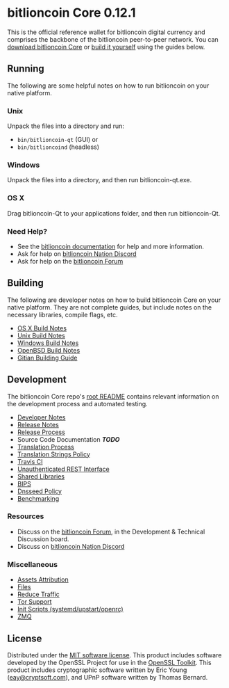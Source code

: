 bitlioncoin Core 0.12.1
=====================

This is the official reference wallet for bitlioncoin digital currency and comprises the backbone of the bitlioncoin peer-to-peer network. You can [download bitlioncoin Core](https://www.bitlioncoin.org/downloads/) or [build it yourself](#building) using the guides below.

Running
---------------------
The following are some helpful notes on how to run bitlioncoin on your native platform.

### Unix

Unpack the files into a directory and run:

- `bin/bitlioncoin-qt` (GUI) or
- `bin/bitlioncoind` (headless)

### Windows

Unpack the files into a directory, and then run bitlioncoin-qt.exe.

### OS X

Drag bitlioncoin-Qt to your applications folder, and then run bitlioncoin-Qt.

### Need Help?

* See the [bitlioncoin documentation](https://dashpay.atlassian.net/wiki/display/DOC)
for help and more information.
* Ask for help on [bitlioncoin Nation Discord](http://bitlioncoinchat.org)
* Ask for help on the [bitlioncoin Forum](https://bitlioncoin.org/forum)

Building
---------------------
The following are developer notes on how to build bitlioncoin Core on your native platform. They are not complete guides, but include notes on the necessary libraries, compile flags, etc.

- [OS X Build Notes](build-osx.md)
- [Unix Build Notes](build-unix.md)
- [Windows Build Notes](build-windows.md)
- [OpenBSD Build Notes](build-openbsd.md)
- [Gitian Building Guide](gitian-building.md)

Development
---------------------
The bitlioncoin Core repo's [root README](/README.md) contains relevant information on the development process and automated testing.

- [Developer Notes](developer-notes.md)
- [Release Notes](release-notes.md)
- [Release Process](release-process.md)
- Source Code Documentation ***TODO***
- [Translation Process](translation_process.md)
- [Translation Strings Policy](translation_strings_policy.md)
- [Travis CI](travis-ci.md)
- [Unauthenticated REST Interface](REST-interface.md)
- [Shared Libraries](shared-libraries.md)
- [BIPS](bips.md)
- [Dnsseed Policy](dnsseed-policy.md)
- [Benchmarking](benchmarking.md)

### Resources
* Discuss on the [bitlioncoin Forum](https://bitlioncoin.org/forum), in the Development & Technical Discussion board.
* Discuss on [bitlioncoin Nation Discord](http://bitlioncoinchat.org)

### Miscellaneous
- [Assets Attribution](assets-attribution.md)
- [Files](files.md)
- [Reduce Traffic](reduce-traffic.md)
- [Tor Support](tor.md)
- [Init Scripts (systemd/upstart/openrc)](init.md)
- [ZMQ](zmq.md)

License
---------------------
Distributed under the [MIT software license](/COPYING).
This product includes software developed by the OpenSSL Project for use in the [OpenSSL Toolkit](https://www.openssl.org/). This product includes
cryptographic software written by Eric Young ([eay@cryptsoft.com](mailto:eay@cryptsoft.com)), and UPnP software written by Thomas Bernard.
